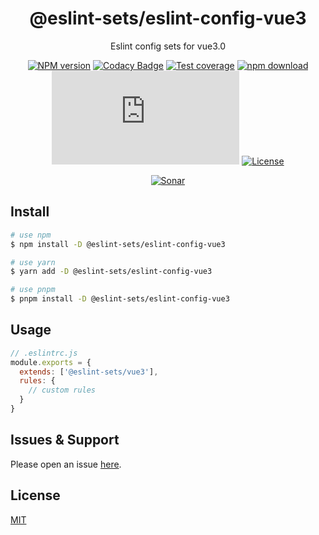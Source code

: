 <div style="text-align: center;" align="center">

# @eslint-sets/eslint-config-vue3

Eslint config sets for vue3.0

[![NPM version][npm-image]][npm-url]
[![Codacy Badge][codacy-image]][codacy-url]
[![Test coverage][codecov-image]][codecov-url]
[![npm download][download-image]][download-url]
[![gzip][gzip-image]][gzip-url]
[![License][license-image]][license-url]

[![Sonar][sonar-image]][sonar-url]

</div>

## Install

```bash
# use npm
$ npm install -D @eslint-sets/eslint-config-vue3

# use yarn
$ yarn add -D @eslint-sets/eslint-config-vue3

# use pnpm
$ pnpm install -D @eslint-sets/eslint-config-vue3
```

## Usage

```js
// .eslintrc.js
module.exports = {
  extends: ['@eslint-sets/vue3'],
  rules: {
    // custom rules
  }
}
```

## Issues & Support

Please open an issue [here](https://github.com/saqqdy/@eslint-sets/eslint-config-vue3/issues).

## License

[MIT](LICENSE)

[npm-image]: https://img.shields.io/npm/v/@eslint-sets/eslint-config-vue3.svg?style=flat-square
[npm-url]: https://npmjs.org/package/@eslint-sets/eslint-config-vue3
[codacy-image]: https://app.codacy.com/project/badge/Grade/f70d4880e4ad4f40aa970eb9ee9d0696
[codacy-url]: https://www.codacy.com/gh/saqqdy/@eslint-sets/eslint-config-vue3/dashboard?utm_source=github.com&utm_medium=referral&utm_content=saqqdy/@eslint-sets/eslint-config-vue3&utm_campaign=Badge_Grade
[codecov-image]: https://img.shields.io/codecov/c/github/saqqdy/@eslint-sets/eslint-config-vue3.svg?style=flat-square
[codecov-url]: https://codecov.io/github/saqqdy/@eslint-sets/eslint-config-vue3?branch=master
[download-image]: https://img.shields.io/npm/dm/@eslint-sets/eslint-config-vue3.svg?style=flat-square
[download-url]: https://npmjs.org/package/@eslint-sets/eslint-config-vue3
[gzip-image]: http://img.badgesize.io/https://unpkg.com/@eslint-sets/eslint-config-vue3/index.js?compression=gzip&label=gzip%20size:%20JS
[gzip-url]: http://img.badgesize.io/https://unpkg.com/@eslint-sets/eslint-config-vue3/index.js?compression=gzip&label=gzip%20size:%20JS
[license-image]: https://img.shields.io/badge/License-MIT-blue.svg
[license-url]: LICENSE
[sonar-image]: https://sonarcloud.io/api/project_badges/quality_gate?project=saqqdy_eslint-sets
[sonar-url]: https://sonarcloud.io/dashboard?id=saqqdy_eslint-sets
